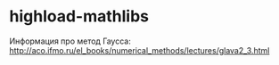 # highload-mathlibs

Информация про метод Гаусса: http://aco.ifmo.ru/el_books/numerical_methods/lectures/glava2_3.html
